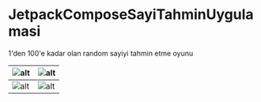 # JetpackComposeSayiTahminUygulamasi
1'den 100'e kadar olan random sayiyi tahmin etme oyunu

| ![alt](https://r.resimlink.com/MQyZA4aqmPK-.png) | ![alt](https://r.resimlink.com/OjhdT6.png) |
| ------------- | ------------- |
| ![alt](https://r.resimlink.com/vtAYx452.png) | ![alt](https://r.resimlink.com/4AV3ywfcE.png) |
